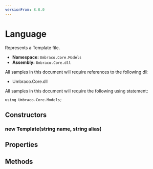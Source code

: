 ```yaml
---
versionFrom: 8.0.0
---
```


# Language

Represents a Template file.

* **Namespace:** `Umbraco.Core.Models`
* **Assembly:** `Umbraco.Core.dll`

All samples in this document will require references to the following dll:

* Umbraco.Core.dll

All samples in this document will require the following using statement:

    using Umbraco.Core.Models;

## Constructors

### new Template(string name, string alias)


## Properties

## Methods
